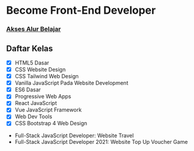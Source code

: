 # Become Front-End Developer
### [Akses Alur Belajar](https://buildwithangga.com/journey/become-front-end-developer)
## Daftar Kelas
- [x] HTML5 Dasar
- [x] CSS Website Design
- [x] CSS Tailwind Web Design
- [x] Vanilla JavaScript Pada Website Development
- [x] ES6 Dasar
- [x] Progressive Web Apps
- [x] React JavaScript
- [x] Vue JavaScript Framework
- [x] Web Dev Tools
- [x] CSS Bootstrap 4 Web Design
-  Full-Stack JavaScript Developer: Website Travel
-  Full-Stack JavaScript Developer 2021: Website Top Up Voucher Game